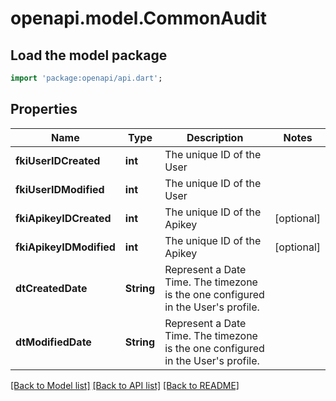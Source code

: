 # openapi.model.CommonAudit

## Load the model package
```dart
import 'package:openapi/api.dart';
```

## Properties
Name | Type | Description | Notes
------------ | ------------- | ------------- | -------------
**fkiUserIDCreated** | **int** | The unique ID of the User | 
**fkiUserIDModified** | **int** | The unique ID of the User | 
**fkiApikeyIDCreated** | **int** | The unique ID of the Apikey | [optional] 
**fkiApikeyIDModified** | **int** | The unique ID of the Apikey | [optional] 
**dtCreatedDate** | **String** | Represent a Date Time. The timezone is the one configured in the User's profile. | 
**dtModifiedDate** | **String** | Represent a Date Time. The timezone is the one configured in the User's profile. | 

[[Back to Model list]](../README.md#documentation-for-models) [[Back to API list]](../README.md#documentation-for-api-endpoints) [[Back to README]](../README.md)


